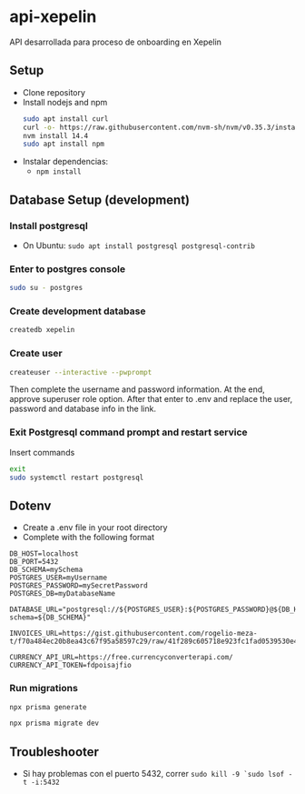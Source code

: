 # api-xepelin
API desarrollada para proceso de onboarding en Xepelin

## Setup

* Clone repository
* Install nodejs and npm
  ```sh
  sudo apt install curl
  curl -o- https://raw.githubusercontent.com/nvm-sh/nvm/v0.35.3/install.sh | bash
  nvm install 14.4
  sudo apt install npm
  ```
* Instalar dependencias:
  * `npm install`

## Database Setup (development)

### Install postgresql
* On Ubuntu: `sudo apt install postgresql postgresql-contrib`

### Enter to postgres console
```sh
sudo su - postgres
```

### Create development database

```sh
createdb xepelin
```

### Create user
```sh
createuser --interactive --pwprompt
```
Then complete the username and password information. At the end, approve superuser role option.
After that enter to .env and replace the user, password and database info in the link.

### Exit Postgresql command prompt and restart service
Insert commands
```sh
exit
sudo systemctl restart postgresql
```

## Dotenv
* Create a .env file in your root directory
* Complete with the following format
```
DB_HOST=localhost
DB_PORT=5432
DB_SCHEMA=mySchema
POSTGRES_USER=myUsername
POSTGRES_PASSWORD=mySecretPassword
POSTGRES_DB=myDatabaseName

DATABASE_URL="postgresql://${POSTGRES_USER}:${POSTGRES_PASSWORD}@${DB_HOST}:${DB_PORT}/${POSTGRES_DB}?schema=${DB_SCHEMA}"

INVOICES_URL=https://gist.githubusercontent.com/rogelio-meza-t/f70a484ec20b8ea43c67f95a58597c29/raw/41f289c605718e923fc1fad0539530e4d0413a90/invoices.csv

CURRENCY_API_URL=https://free.currencyconverterapi.com/
CURRENCY_API_TOKEN=fdpoisajfio
```

### Run migrations
```sh
npx prisma generate

npx prisma migrate dev
```


## Troubleshooter
* Si hay problemas con el puerto 5432, correr ```sudo kill -9 `sudo lsof -t -i:5432```
